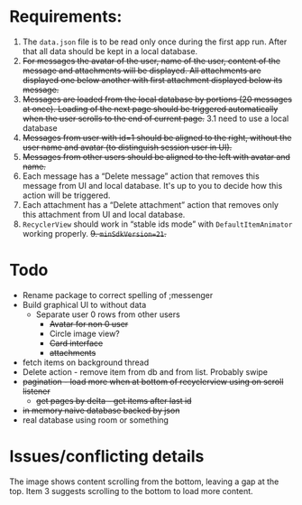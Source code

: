 Requirements:
====
1. The `data.json` file is to be read only once during the first app run. After that all data should be kept in a local database.
2. ~~For messages the avatar of the user, name of the user, content of the message and attachments will be displayed. All attachments are displayed one below another with first attachment displayed below its message.~~
3. ~~Messages are loaded from the local database by portions (20 messages at once). Loading of the next page should be triggered automatically when the user scrolls to the end of current page.~~
    3.1 need to use a local database
4. ~~Messages from user with id=1 should be aligned to the right, without the user name and avatar (to distinguish session user in UI).~~
5. ~~Messages from other users should be aligned to the left with avatar and name.~~
6. Each message has a “Delete message” action that removes this message from UI and local database. It's up to you to decide how this action will be triggered.
7. Each attachment has a “Delete attachment” action that removes only this attachment from UI and local database.
8. `RecyclerView` should work in “stable ids mode” with `DefaultItemAnimator` working properly.
~~9. `minSdkVersion=21`.~~

Todo
===
- Rename package to correct spelling of ;messenger
- Build graphical UI to without data
    - Separate user 0 rows from other users
        - ~~Avatar for non 0 user~~
        - Circle image view?
        - ~~Card interface~~
        - ~~attachments~~
- fetch items on background thread
- Delete action - remove item from db and from list. Probably swipe  
- ~~pagination - load more when at bottom of recyclerview using on scroll listener~~
    - ~~get pages by delta - get items after last id~~
- ~~in memory naive database backed by json~~
- real database using room or something

Issues/conflicting details
===
The image shows content scrolling from the bottom, leaving a gap at the top. Item 3 suggests scrolling to the bottom to load more content. 


